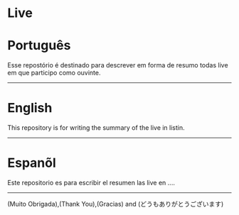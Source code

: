 # Live

# Português

Esse repostório é destinado para descrever em forma de resumo todas live em que participo como ouvinte.

--------------------------------------------------------------------------------------------------------------------------------


# English

This repository is for writing the summary of the live in   listin.

--------------------------------------------------------------------------------------------------------------------------------

# Espanõl

 Este repositorio es para escribir el resumen las  live  en ....

--------------------------------------------------------------------------------------------------------------------------------




(Muito Obrigada),(Thank You),(Gracias) and (どうもありがとうございます)
